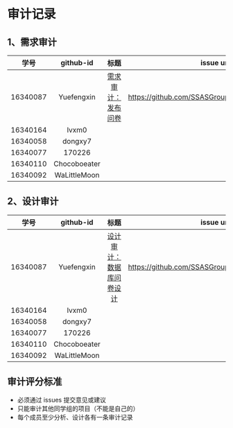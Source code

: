 # 审计记录
## 1、需求审计

| 学号	 | github-id| 标题 | 	issue url|  
| :------------: | :-------------: | :------------: | :-------------: |  
|16340087 | Yuefengxin | [需求审计：发布问卷](https://github.com/SSASGroup/Dashboard/issues/13) | https://github.com/SSASGroup/Dashboard/issues/13 |
|16340164 | lvxm0 | | |
|16340058 | dongxy7 | | |
|16340077 | 170226| | |
|16340110 | Chocoboeater | | |
|16340092 | WaLittleMoon | | |

## 2、设计审计

| 学号	 | github-id| 标题 | 	issue url|  
| :------------: | :-------------: | :------------: | :-------------: |  
|16340087 | Yuefengxin | [设计审计：数据库问卷设计](https://github.com/SSASGroup/Dashboard/issues/14) | https://github.com/SSASGroup/Dashboard/issues/14 |
|16340164 | lvxm0 | | |
|16340058 | dongxy7 | | |
|16340077 | 170226| | |
|16340110 | Chocoboeater | | |
|16340092 | WaLittleMoon | | |


## 审计评分标准

* 必须通过 issues 提交意见或建议
* 只能审计其他同学组的项目（不能是自己的）
* 每个成员至少分析、设计各有一条审计记录